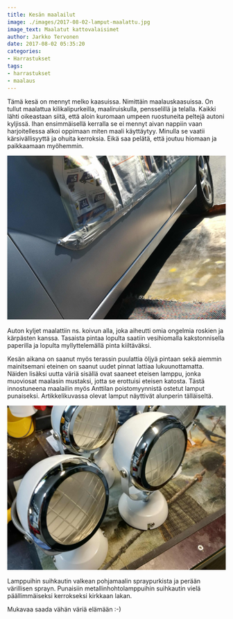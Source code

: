 ```yaml
---
title: Kesän maalailut
image: ./images/2017-08-02-lamput-maalattu.jpg
image_text: Maalatut kattovalaisimet
author: Jarkko Tervonen
date: 2017-08-02 05:35:20
categories:
- Harrastukset
tags:
- harrastukset
- maalaus
---
```

Tämä kesä on mennyt melko kaasuissa. Nimittäin maalauskaasuissa. On tullut maalattua kilikalipurkeilla, maaliruiskulla, pensselillä ja telalla. Kaikki lähti oikeastaan siitä, että aloin kuromaan umpeen ruostuneita peltejä autoni kyljissä. Ihan ensimmäisellä kerralla se ei mennyt aivan nappiin vaan harjoitellessa alkoi oppimaan miten maali käyttäytyy. Minulla se vaatii kärsivällisyyttä ja ohuita kerroksia. Eikä saa pelätä, että joutuu hiomaan ja paikkaamaan myöhemmin.

![Ford Focusin kyljet saavat lähes virheettömän pinnan](./images/2017-08-02-ford-focus-maalaus.jpg)

Auton kyljet maalattiin ns. koivun alla, joka aiheutti omia ongelmia roskien ja kärpästen kanssa. Tasaista pintaa lopulta saatiin vesihiomalla kakstonnisella paperilla ja lopulta myllyttelemällä pinta kiiltäväksi.

Kesän aikana on saanut myös terassin puulattia öljyä pintaan sekä aiemmin mainitsemani eteinen on saanut uudet pinnat lattiaa lukuunottamatta. Näiden lisäksi uutta väriä sisällä ovat saaneet eteisen lamppu, jonka muoviosat maalasin mustaksi, jotta se erottuisi eteisen katosta. Tästä innostuneena maalailin myös Anttilan poistomyynnistä ostetut lamput punaiseksi. Artikkelikuvassa olevat lamput näyttivät alunperin tälläiseltä.

![Alkuperäiset lamput](./images/2017-08-02-lamput-alkup.jpg)

Lamppuihin suihkautin valkean pohjamaalin spraypurkista ja perään värillisen sprayn. Punaisiin metallinhohtolamppuihin suihkautin vielä päällimmäiseksi kerrokseksi kirkkaan lakan.

Mukavaa saada vähän väriä elämään :-)

